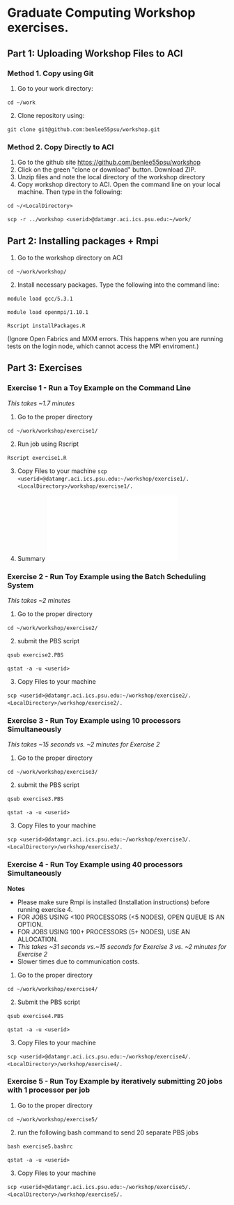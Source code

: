 # Graduate Computing Workshop exercises. 

## Part 1: Uploading Workshop Files to ACI

### Method 1. Copy using Git
1. Go to your work directory:

  `cd ~/work`
  
2. Clone repository using: 

`git clone git@github.com:benlee55psu/workshop.git`

### Method 2. Copy Directly to ACI
1. Go to the github site https://github.com/benlee55psu/workshop
2. Click on the green "clone or download" button. Download ZIP. 
3. Unzip files and note the local directory of the workshop directory
4. Copy workshop directory to ACI. Open the command line on your local machine. Then type in the following:

`cd ~/<LocalDirectory>`

`scp -r ../workshop <userid>@datamgr.aci.ics.psu.edu:~/work/`

## Part 2: Installing packages + Rmpi
1. Go to the workshop directory on ACI

`cd ~/work/workshop/`

2. Install necessary packages. Type the following into the command line: 

`module load gcc/5.3.1`

`module load openmpi/1.10.1`

`Rscript installPackages.R`

(Ignore Open Fabrics and MXM errors. This happens when you are running tests on the login node, which cannot access the MPI enviroment.)

## Part 3: Exercises

### Exercise 1 - Run a Toy Example on the Command Line 
*This takes ~1.7 minutes*
1. Go to the proper directory 

`cd ~/work/workshop/exercise1/`

2. Run job using Rscript

`Rscript exercise1.R`

3. Copy Files to your machine
`scp <userid>@datamgr.aci.ics.psu.edu:~/workshop/exercise1/. <LocalDirectory>/workshop/exercise1/.`

4. Summary
![Summary PDF](Summary.pdf)

### Exercise 2 - Run Toy Example using the Batch Scheduling System 
*This takes ~2 minutes*
1. Go to the proper directory 

`cd ~/work/workshop/exercise2/`

2. submit the PBS script

`qsub exercise2.PBS`

`qstat -a -u <userid>`

3. Copy Files to your machine

`scp <userid>@datamgr.aci.ics.psu.edu:~/workshop/exercise2/. <LocalDirectory>/workshop/exercise2/.`

### Exercise 3 - Run Toy Example using 10 processors Simultaneously
*This takes ~15 seconds vs. ~2 minutes for Exercise 2*
1. Go to the proper directory 

`cd ~/work/workshop/exercise3/`

2. submit the PBS script

`qsub exercise3.PBS`

`qstat -a -u <userid>`

3. Copy Files to your machine

`scp <userid>@datamgr.aci.ics.psu.edu:~/workshop/exercise3/. <LocalDirectory>/workshop/exercise3/.`


### Exercise 4 - Run Toy Example using 40 processors Simultaneously
**Notes**

- Please make sure Rmpi is installed (Installation instructions) before running exercise 4.
- FOR JOBS USING <100 PROCESSORS (<5 NODES), OPEN QUEUE IS AN OPTION.
- FOR JOBS USING 100+ PROCESSORS (5+ NODES), USE AN ALLOCATION.
- *This takes ~31 seconds vs.~15 seconds for Exercise 3 vs. ~2 minutes for Exercise 2*
- Slower times due to communication costs.

1. Go to the proper directory 

`cd ~/work/workshop/exercise4/`

2. Submit the PBS script

`qsub exercise4.PBS`

`qstat -a -u <userid>`

3. Copy Files to your machine

`scp <userid>@datamgr.aci.ics.psu.edu:~/workshop/exercise4/. <LocalDirectory>/workshop/exercise4/.`


### Exercise 5 - Run Toy Example by iteratively submitting 20 jobs with 1 processor per job
1. Go to the proper directory 

`cd ~/work/workshop/exercise5/`

2. run the following bash command to send 20 separate PBS jobs

`bash exercise5.bashrc`

`qstat -a -u <userid>`

3. Copy Files to your machine

`scp <userid>@datamgr.aci.ics.psu.edu:~/workshop/exercise5/. <LocalDirectory>/workshop/exercise5/.`
